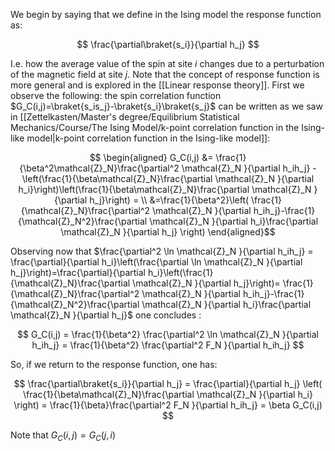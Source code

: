 We begin by saying that we define in the Ising model the response function as: 

$$ \frac{\partial\braket{s_i}}{\partial h_j} $$

I.e. how the average value of the spin at site $i$ changes due to a perturbation of the magnetic field at site $j$.
Note that the concept of response function is more general and is explored in the [[Linear response theory]].
First we observe the following: the spin correlation function $G_C(i,j)=\braket{s_is_j}-\braket{s_i}\braket{s_j}$ can be written as we saw in [[Zettelkasten/Master's degree/Equilibrium Statistical Mechanics/Course/The Ising Model/k-point correlation function in the Ising-like model|k-point correlation function in the Ising-like model]]:

$$
\begin{aligned}
G_C(i,j) &= \frac{1}{\beta^2\mathcal{Z}_N}\frac{\partial^2 \mathcal{Z}_N }{\partial h_ih_j} - \left(\frac{1}{\beta\mathcal{Z}_N}\frac{\partial \mathcal{Z}_N }{\partial h_i}\right)\left(\frac{1}{\beta\mathcal{Z}_N}\frac{\partial \mathcal{Z}_N }{\partial h_j}\right) = \\
&=\frac{1}{\beta^2}\left( \frac{1}{\mathcal{Z}_N}\frac{\partial^2 \mathcal{Z}_N }{\partial h_ih_j}-\frac{1}{\mathcal{Z}_N^2}\frac{\partial \mathcal{Z}_N }{\partial h_i}\frac{\partial \mathcal{Z}_N }{\partial h_j} \right)
\end{aligned}$$

Observing now that $\frac{\partial^2 \ln \mathcal{Z}_N }{\partial h_ih_j} = \frac{\partial}{\partial h_i}\left(\frac{\partial \ln \mathcal{Z}_N }{\partial h_j}\right)=\frac{\partial}{\partial h_i}\left(\frac{1}{\mathcal{Z}_N}\frac{\partial \mathcal{Z}_N }{\partial h_j}\right)= \frac{1}{\mathcal{Z}_N}\frac{\partial^2 \mathcal{Z}_N }{\partial h_ih_j}-\frac{1}{\mathcal{Z}_N^2}\frac{\partial \mathcal{Z}_N }{\partial h_i}\frac{\partial \mathcal{Z}_N }{\partial h_j}$ one concludes :

$$ G_C(i,j) = \frac{1}{\beta^2} \frac{\partial^2 \ln \mathcal{Z}_N }{\partial h_ih_j} = \frac{1}{\beta^2} \frac{\partial^2 F_N }{\partial h_ih_j} $$

So, if we return to the response function, one has:

$$ \frac{\partial\braket{s_i}}{\partial h_j} = \frac{\partial}{\partial h_j} \left( \frac{1}{\beta\mathcal{Z}_N}\frac{\partial \mathcal{Z}_N }{\partial h_i} \right) = \frac{1}{\beta}\frac{\partial^2 F_N }{\partial h_ih_j} = \beta G_C(i,j) $$

Note that $G_C(i,j) =G_C(j,i)$
